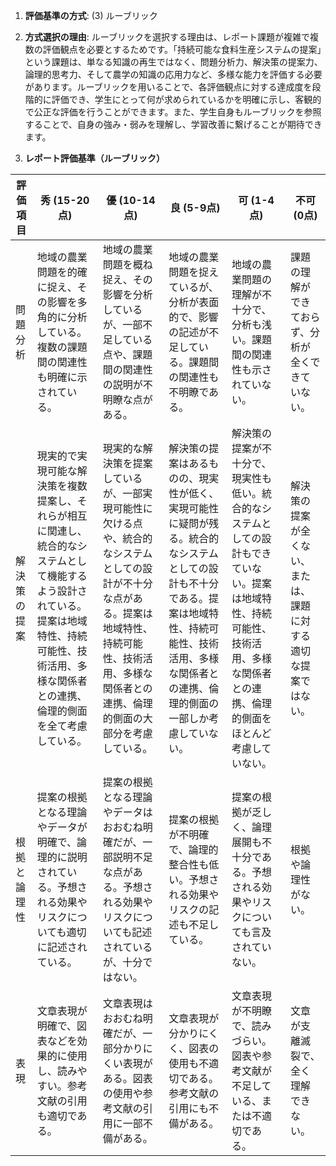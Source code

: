 1. **評価基準の方式**: (3) ルーブリック

2. **方式選択の理由**: ルーブリックを選択する理由は、レポート課題が複雑で複数の評価観点を必要とするためです。「持続可能な食料生産システムの提案」という課題は、単なる知識の再生ではなく、問題分析力、解決策の提案力、論理的思考力、そして農学の知識の応用力など、多様な能力を評価する必要があります。ルーブリックを用いることで、各評価観点に対する達成度を段階的に評価でき、学生にとって何が求められているかを明確に示し、客観的で公正な評価を行うことができます。また、学生自身もルーブリックを参照することで、自身の強み・弱みを理解し、学習改善に繋げることが期待できます。

3. **レポート評価基準（ルーブリック）**

| 評価項目 | 秀 (15-20点) | 優 (10-14点) | 良 (5-9点) | 可 (1-4点) | 不可 (0点) |
|---|---|---|---|---|---|
| 問題分析 | 地域の農業問題を的確に捉え、その影響を多角的に分析している。複数の課題間の関連性も明確に示されている。 | 地域の農業問題を概ね捉え、その影響を分析しているが、一部不足している点や、課題間の関連性の説明が不明瞭な点がある。 | 地域の農業問題を捉えているが、分析が表面的で、影響の記述が不足している。課題間の関連性も不明瞭である。 | 地域の農業問題の理解が不十分で、分析も浅い。課題間の関連性も示されていない。 | 課題の理解ができておらず、分析が全くできていない。 |
| 解決策の提案 | 現実的で実現可能な解決策を複数提案し、それらが相互に関連し、統合的なシステムとして機能するよう設計されている。提案は地域特性、持続可能性、技術活用、多様な関係者との連携、倫理的側面を全て考慮している。 | 現実的な解決策を提案しているが、一部実現可能性に欠ける点や、統合的なシステムとしての設計が不十分な点がある。提案は地域特性、持続可能性、技術活用、多様な関係者との連携、倫理的側面の大部分を考慮している。 | 解決策の提案はあるものの、現実性が低く、実現可能性に疑問が残る。統合的なシステムとしての設計も不十分である。提案は地域特性、持続可能性、技術活用、多様な関係者との連携、倫理的側面の一部しか考慮していない。 | 解決策の提案が不十分で、現実性も低い。統合的なシステムとしての設計もできていない。提案は地域特性、持続可能性、技術活用、多様な関係者との連携、倫理的側面をほとんど考慮していない。 | 解決策の提案が全くない、または、課題に対する適切な提案ではない。 |
| 根拠と論理性 | 提案の根拠となる理論やデータが明確で、論理的に説明されている。予想される効果やリスクについても適切に記述されている。 | 提案の根拠となる理論やデータはおおむね明確だが、一部説明不足な点がある。予想される効果やリスクについても記述されているが、十分ではない。 | 提案の根拠が不明確で、論理的整合性も低い。予想される効果やリスクの記述も不足している。 | 提案の根拠が乏しく、論理展開も不十分である。予想される効果やリスクについても言及されていない。 | 根拠や論理性がない。 |
| 表現 | 文章表現が明確で、図表などを効果的に使用し、読みやすい。参考文献の引用も適切である。 | 文章表現はおおむね明確だが、一部分かりにくい表現がある。図表の使用や参考文献の引用に一部不備がある。 | 文章表現が分かりにくく、図表の使用も不適切である。参考文献の引用にも不備がある。 | 文章表現が不明瞭で、読みづらい。図表や参考文献が不足している、または不適切である。 | 文章が支離滅裂で、全く理解できない。 |


